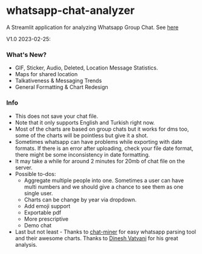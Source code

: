 # whatsapp-chat-analyzer
A Streamlit application for analyzing Whatsapp Group Chat. See [here](https://whats-chat-detective.streamlit.app/)

V1.0 2023-02-25:

### What's New?
- GIF, Sticker, Audio, Deleted, Location Message Statistics.
- Maps for shared location
- Talkativeness & Messaging Trends
- General Formatting & Chart Redesign

### Info
 - This does not save your chat file.
 - Note that it only supports English and Turkish right now.
 - Most of the charts are based on group chats but it works for dms too, 
 some of the charts will be pointless but give it a shot.
 - Sometimes whatsapp can have problems while exporting with date formats. 
 If there is an error after uploading, check your file date format, 
 there might be some inconsistency in date formatting. 
 - It may take a while for around 2 minutes for 20mb of chat file on the 
 server.
 - Possible to-dos:
    - Aggregate multiple people into one. Sometimes a user can have multi 
    numbers and we should give a chance to see them as one single user.
    - Charts can be change by year via dropdown.
    - Add emoji support
    - Exportable pdf
    - More prescriptive
    - Demo chat
 - Last but not least - Thanks to [chat-miner](
 https://github.com/joweich/chat-miner) for easy whatsapp parsing tool and 
 their awesome charts. Thanks to [Dinesh Vatvani](https://dvatvani.github.io/whatsapp-analysis.html) 
 for his great analysis.
